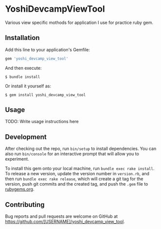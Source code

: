 # YoshiDevcampViewTool

Various view specific mothods for application I use for practice ruby gem.

## Installation

Add this line to your application's Gemfile:

```ruby
gem 'yoshi_devcamp_view_tool'
```

And then execute:

    $ bundle install

Or install it yourself as:

    $ gem install yoshi_devcamp_view_tool

## Usage

TODO: Write usage instructions here

## Development

After checking out the repo, run `bin/setup` to install dependencies. You can also run `bin/console` for an interactive prompt that will allow you to experiment.

To install this gem onto your local machine, run `bundle exec rake install`. To release a new version, update the version number in `version.rb`, and then run `bundle exec rake release`, which will create a git tag for the version, push git commits and the created tag, and push the `.gem` file to [rubygems.org](https://rubygems.org).

## Contributing

Bug reports and pull requests are welcome on GitHub at https://github.com/[USERNAME]/yoshi_devcamp_view_tool.
